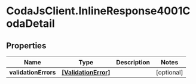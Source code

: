 # CodaJsClient.InlineResponse4001CodaDetail

## Properties
Name | Type | Description | Notes
------------ | ------------- | ------------- | -------------
**validationErrors** | [**[ValidationError]**](ValidationError.md) |  | [optional] 
